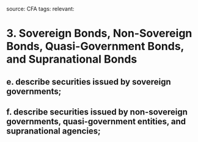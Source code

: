 source: CFA
tags: 
relevant: 

# 3. Sovereign Bonds, Non-Sovereign Bonds, Quasi-Government Bonds, and Supranational Bonds

## e. describe securities issued by sovereign governments;
## f. describe securities issued by non-sovereign governments, quasi-government entities, and supranational agencies;

